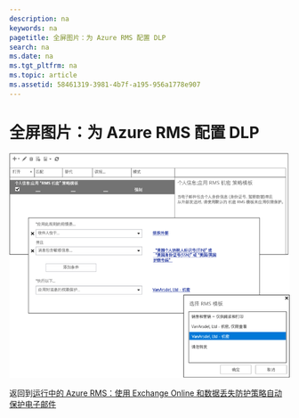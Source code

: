 ```yaml
---
description: na
keywords: na
pagetitle: 全屏图片：为 Azure RMS 配置 DLP
search: na
ms.date: na
ms.tgt_pltfrm: na
ms.topic: article
ms.assetid: 58461319-3981-4b7f-a195-956a1778e907
---
```

# 全屏图片：为 Azure RMS 配置 DLP
![](../Image/AzRMS_DLPExample.png)

返回到[运行中的 Azure RMS：使用 Exchange Online 和数据丢失防护策略自动保护电子邮件](http://technet.microsoft.com/library/jj585026.aspx#BKMK_Example_DLP)

